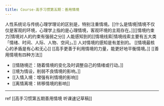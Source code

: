 ```yaml
---
title: Course-高手习惯第五期：善用情境
---
```


人性系统论与传统心理学理论的区别是，特别注重情境。[[什么是情境|情境不仅仅是客观的环境，心理学上指的是心理情境，客观环境的主观存在。]][[情境约束力|情境对人的约束有强弱之分]]
人能感知到的[[情境线索|情境线索主要有五大类「情绪、时间、人际、人物、空间」。]] 人对情境的感知是有差别的。 [[情境最核心的矛盾是有心和无心]] 
[[高手更善于利用情境的力量，能更好地平衡情境。]]
[[善用情境有四种方法]]
- [[情随境迁：随着情境的变化及时调整自己的情绪或行动。]]  
- [[境为情设，削弱不良情境的影响。]] 
- [[入情入境：增强有利情境的影响]]
- [[离情离境：转移情境的影响]]


---
ref [[高手习惯第五期善用情境 听课速记草稿]]